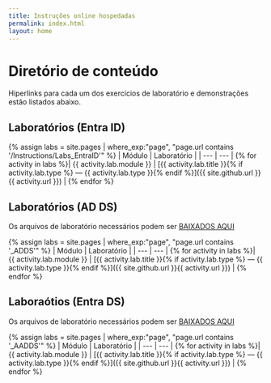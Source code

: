 ```yaml
---
title: Instruções online hospedadas
permalink: index.html
layout: home
---
```


# Diretório de conteúdo

Hiperlinks para cada um dos exercícios de laboratório e demonstrações estão listados abaixo.

## Laboratórios \(Entra ID\)

{% assign labs = site.pages | where_exp:"page", "page.url contains '/Instructions/Labs_EntraID'" %}
| Módulo | Laboratório |
| --- | --- | 
{% for activity in labs  %}| {{ activity.lab.module }} | [{{ activity.lab.title }}{% if activity.lab.type %} — {{ activity.lab.type }}{% endif %}]({{ site.github.url }}{{ activity.url }}) |
{% endfor %}

## Laboratórios \(AD DS\)

Os arquivos de laboratório necessários podem ser [BAIXADOS AQUI](https://github.com/MicrosoftLearning/AZ-140-Configuring-and-Operating-Microsoft-Azure-Virtual-Desktop/archive/master.zip)

{% assign labs = site.pages | where_exp:"page", "page.url contains '_ADDS'" %}
| Módulo | Laboratório |
| --- | --- | 
{% for activity in labs  %}| {{ activity.lab.module }} | [{{ activity.lab.title }}{% if activity.lab.type %} — {{ activity.lab.type }}{% endif %}]({{ site.github.url }}{{ activity.url }}) |
{% endfor %}

## Laboraótios \(Entra DS\)

Os arquivos de laboratório necessários podem ser [BAIXADOS AQUI](https://github.com/MicrosoftLearning/AZ-140-Configuring-and-Operating-Microsoft-Azure-Virtual-Desktop/archive/master.zip)

{% assign labs = site.pages | where_exp:"page", "page.url contains '_AADDS'" %}
| Módulo | Laboratório |
| --- | --- | 
{% for activity in labs  %}| {{ activity.lab.module }} | [{{ activity.lab.title }}{% if activity.lab.type %} — {{ activity.lab.type }}{% endif %}]({{ site.github.url }}{{ activity.url }}) |
{% endfor %}

<!--
## Demos

{% assign demos = site.pages | where_exp:"page", "page.url contains '/Instructions/Demos'" %}
| Module | Demo |
| --- | --- | 
{% for activity in demos  %}| {{ activity.demo.module }} | [{{ activity.demo.title }}]({{ site.github.url }}{{ activity.url }}) |
{% endfor %}
-->
